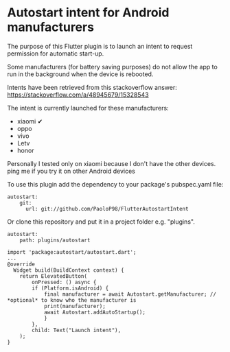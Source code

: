 # Autostart intent for Android manufacturers

The purpose of this Flutter plugin is to launch an intent to request permission for automatic start-up.

Some manufacturers (for battery saving purposes) do not allow the app to run in the background when the device is rebooted.

Intents have been retrieved from this stackoverflow answer: https://stackoverflow.com/a/48945679/15328543

The intent is currently launched for these manufacturers:

- xiaomi ✔
- oppo
- vivo
- Letv
- honor

Personally I tested only on xiaomi because I don't have the other devices. ping me if you try it on other Android devices

To use this plugin add the dependency to your package's pubspec.yaml file:

```
autostart:
    git:
      url: git://github.com/PaoloP98/FlutterAutostartIntent
```

Or clone this repository and put it in a project folder e.g. "plugins".

```
autostart:
    path: plugins/autostart
```



```
import 'package:autostart/autostart.dart';
...
@override
  Widget build(BuildContext context) {
  	return ElevatedButton(
	    onPressed: () async {
	    if (Platform.isAndroid) {
    		final manufacturer = await Autostart.getManufacturer; // *optional* to know who the manufacturer is
	    	print(manufacturer);
    		await Autostart.addAutoStartup();
    		}
    	},
    	child: Text("Launch intent"),
    );
}

```

